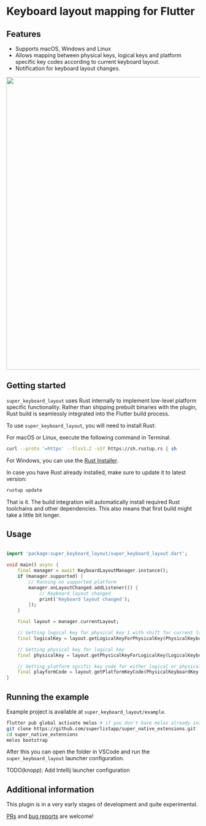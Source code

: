 # Keyboard layout mapping for Flutter

## Features

- Supports macOS, Windows and Linux
- Allows mapping between physical keys, logical keys and platform specific key codes according to current keyboard layout.
- Notification for keyboard layout changes.

<img src="https://user-images.githubusercontent.com/96958/189333008-04ac239e-07d9-49c1-90ef-6bfe4bd4c86d.png" width="762">

## Getting started

`super_keyboard_layout` uses Rust internally to implement low-level platform specific functionality. Rather than shipping prebuilt binaries with the plugin, Rust build is seamlessly integrated into the Flutter build process.

To use `super_keyboard_layout`, you will need to install Rust:

For macOS or Linux, execute the following command in Terminal.
```bash
curl --proto '=https' --tlsv1.2 -sSf https://sh.rustup.rs | sh
```
For Windows, you can use the [Rust Installer](https://static.rust-lang.org/rustup/dist/x86_64-pc-windows-msvc/rustup-init.exe).

In case you have Rust already installed, make sure to update it to latest version:

```bash
rustup update
```

That is it. The build integration will automatically install required Rust toolchains and other dependencies. This also means that first build might take a little bit longer.

## Usage

```dart

import 'package:super_keyboard_layout/super_keyboard_layout.dart';

void main() async {
    final manager = await KeyboardLayoutManager.instance();
    if (manager.supported) {
        // Running on supported platform
        manager.onLayoutChanged.addListener(() {
            // Keyboard layout changed
            print('Keyboard layout changed');
        });
    }

    final layout = manager.currentLayout;

    // Getting logical key for physical key 1 with shift for current layout
    final logicalKey = layout.getLogicalKeyForPhysicalKey(PhysicalKeyboardKey.digit1, shift: true);

    // Getting physical key for logical key
    final physicalKey = layout.getPhysicalKeyForLogicalKey(LogicalKeyboardKey.keyA);

    // Getting platform spcific key code for either logical or physical key
    final playformCode = layout.getPlatformKeyCode(PhysicalKeyboardKey.digit1);
}

```

## Running the example

Example project is available at `super_keyboard_layout/example`.

```bash
flutter pub global activate melos # if you don't have melos already installed
git clone https://github.com/superlistapp/super_native_extensions.git
cd super_native_extensions
melos bootstrap
```

After this you can open the folder in VSCode and run the `super_keyboard_layout` launcher configuration.

TODO(knopp): Add Intellij launcher configuration

## Additional information

This plugin is in a very early stages of development and quite experimental.

[PRs](https://github.com/superlistapp/super_native_extensions/pulls) and [bug reports](https://github.com/superlistapp/super_native_extensions/issues) are welcome!
